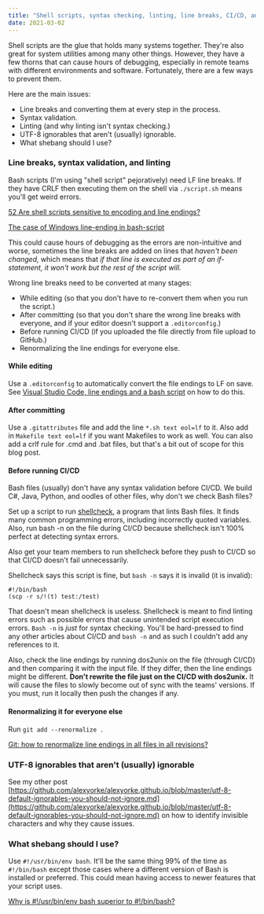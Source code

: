 ```yaml
---
title: "Shell scripts, syntax checking, linting, line breaks, CI/CD, and more"
date: 2021-03-02
---
```


Shell scripts are the glue that holds many systems together. They&#39;re also great for system utilities among many other things. However, they have a few thorns that can cause hours of debugging, especially in remote teams with different environments and software. Fortunately, there are a few ways to prevent them.

Here are the main issues:

- Line breaks and converting them at every step in the process.
- Syntax validation.
- Linting (and why linting isn&#39;t syntax checking.)
- UTF-8 ignorables that aren&#39;t (usually) ignorable.
- What shebang should I use?

### Line breaks, syntax validation, and linting

Bash scripts (I&#39;m using &quot;shell script&quot; pejoratively) need LF line breaks. If they have CRLF then executing them on the shell via `./script.sh` means you&#39;ll get weird errors.

[52 Are shell scripts sensitive to encoding and line endings?](https://stackoverflow.com/questions/39527571/are-shell-scripts-sensitive-to-encoding-and-line-endings)

[The case of Windows line-ending in bash-script](https://techblog.dorogin.com/case-of-windows-line-ending-in-bash-script-7236f056abe)

This could cause hours of debugging as the errors are non-intuitive and worse, sometimes the line breaks are added on lines that _haven&#39;t been changed,_ which means that _if that line is executed as part of an if-statement, it won&#39;t work but the rest of the script will._

Wrong line breaks need to be converted at many stages:

- While editing (so that you don&#39;t have to re-convert them when you run the script.)
- After committing (so that you don&#39;t share the wrong line breaks with everyone, and if your editor doesn&#39;t support a `.editorconfig`.)
- Before running CI/CD (if you uploaded the file directly from file upload to GitHub.)
- Renormalizing the line endings for everyone else.

#### While editing

Use a `.editorconfig` to automatically convert the file endings to LF on save. See [Visual Studio Code, line endings and a bash script](https://blog.thecraftingstrider.net/posts/tech/2019.09/vscode-line-endings-and-bash-script/) on how to do this.

#### After committing

Use a `.gitattributes` file and add the line `*.sh text eol=lf` to it. Also add in `Makefile text eol=lf` if you want Makefiles to work as well. You can also add a crlf rule for .cmd and .bat files, but that&#39;s a bit out of scope for this blog post.

#### Before running CI/CD

Bash files (usually) don&#39;t have any syntax validation before CI/CD. We build C#, Java, Python, and oodles of other files, why don&#39;t we check Bash files?

Set up a script to run [shellcheck](https://www.shellcheck.net/), a program that lints Bash files. It finds many common programming errors, including incorrectly quoted variables. Also, run bash -n on the file during CI/CD because shellcheck isn&#39;t 100% perfect at detecting syntax errors.

Also get your team members to run shellcheck before they push to CI/CD so that CI/CD doesn&#39;t fail unnecessarily.

Shellcheck says this script is fine, but `bash -n` says it is invalid (it is invalid):

```
#!/bin/bash
(scp -r s/!(t) test:/test)
```

That doesn&#39;t mean shellcheck is useless. Shellcheck is meant to find linting errors such as possible errors that cause unintended script execution errors. `Bash -n` is _just_ for syntax checking. You&#39;ll be hard-pressed to find any other articles about CI/CD and `bash -n` and as such I couldn&#39;t add any references to it.

Also, check the line endings by running dos2unix on the file (through CI/CD) and then comparing it with the input file. If they differ, then the line endings might be different. **Don&#39;t rewrite the file just on the CI/CD with dos2unix.** It will cause the files to slowly become out of sync with the teams&#39; versions. If you must, run it locally then push the changes if any.

#### Renormalizing it for everyone else

Run `git add --renormalize .`

[Git: how to renormalize line endings in all files in all revisions?](https://stackoverflow.com/questions/7156694/git-how-to-renormalize-line-endings-in-all-files-in-all-revisions)

### UTF-8 ignorables that aren&#39;t (usually) ignorable

See my other post [https://github.com/alexyorke/alexyorke.github.io/blob/master/utf-8-default-ignorables-you-should-not-ignore.md](https://github.com/alexyorke/alexyorke.github.io/blob/master/utf-8-default-ignorables-you-should-not-ignore.md) on how to identify invisible characters and why they cause issues.

### What shebang should I use?

Use `#!/usr/bin/env bash`. It&#39;ll be the same thing 99% of the time as `#!/bin/bash` except those cases where a different version of Bash is installed or preferred. This could mean having access to newer features that your script uses.

[Why is #!/usr/bin/env bash superior to #!/bin/bash?](https://stackoverflow.com/questions/21612980/why-is-usr-bin-env-bash-superior-to-bin-bash)
